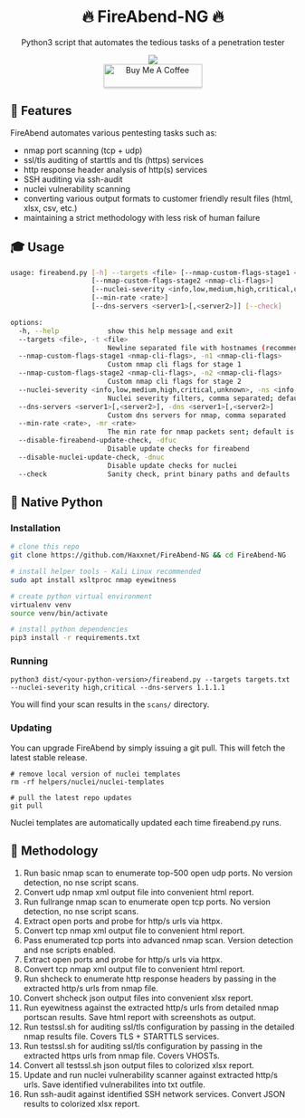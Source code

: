 <div align="center" width="100%">
    <h1>🔥 FireAbend-NG 🔥</h1>
    <p>Python3 script that automates the tedious tasks of a penetration tester</p><p>
    <a target="_blank" href="https://github.com/l4rm4nd"><img src="https://img.shields.io/badge/maintainer-LRVT-orange" /></a><br>
    <!--<a target="_blank" href="#"><img src="https://ForTheBadge.com/images/badges/makes-people-smile.svg" /></a><br>-->
    <a href="https://www.buymeacoffee.com/LRVT" target="_blank"><img src="https://www.buymeacoffee.com/assets/img/custom_images/orange_img.png" alt="Buy Me A Coffee" style="height: 41px !important;width: 174px !important;box-shadow: 0px 3px 2px 0px rgba(190, 190, 190, 0.5) !important;-webkit-box-shadow: 0px 3px 2px 0px rgba(190, 190, 190, 0.5) !important;" ></a>
</div>

## 💎 Features

FireAbend automates various pentesting tasks such as:

- nmap port scanning (tcp + udp)
- ssl/tls auditing of starttls and tls (https) services
- http response header analysis of http(s) services
- SSH auditing via ssh-audit
- nuclei vulnerability scanning
- converting various output formats to customer friendly result files (html, xlsx, csv, etc.)
- maintaining a strict methodology with less risk of human failure

## 🎓 Usage

````bash
usage: fireabend.py [-h] --targets <file> [--nmap-custom-flags-stage1 <nmap-cli-flags>]
                    [--nmap-custom-flags-stage2 <nmap-cli-flags>]
                    [--nuclei-severity <info,low,medium,high,critical,unknown>]
                    [--min-rate <rate>]
                    [--dns-servers <server1>[,<server2>]] [--check]

options:
  -h, --help            show this help message and exit
  --targets <file>, -t <file>
                        Newline separated file with hostnames (recommended) or ip addresses
  --nmap-custom-flags-stage1 <nmap-cli-flags>, -n1 <nmap-cli-flags>
                        Custom nmap cli flags for stage 1
  --nmap-custom-flags-stage2 <nmap-cli-flags>, -n2 <nmap-cli-flags>
                        Custom nmap cli flags for stage 2
  --nuclei-severity <info,low,medium,high,critical,unknown>, -ns <info,low,medium,high,critical,unknown>
                        Nuclei severity filters, comma separated; default is low,medium,high,critical
  --dns-servers <server1>[,<server2>], -dns <server1>[,<server2>]
                        Custom dns servers for nmap, comma separated
  --min-rate <rate>, -mr <rate>
                        The min rate for nmap packets sent; default is 5000
  --disable-fireabend-update-check, -dfuc
                        Disable update checks for fireabend
  --disable-nuclei-update-check, -dnuc
                        Disable update checks for nuclei
  --check               Sanity check, print binary paths and defaults
````
## 🐍 Native Python

### Installation

````bash
# clone this repo
git clone https://github.com/Haxxnet/FireAbend-NG && cd FireAbend-NG

# install helper tools - Kali Linux recommended
sudo apt install xsltproc nmap eyewitness

# create python virtual environment
virtualenv venv
source venv/bin/activate

# install python dependencies
pip3 install -r requirements.txt
````

### Running

````
python3 dist/<your-python-version>/fireabend.py --targets targets.txt --nuclei-severity high,critical --dns-servers 1.1.1.1
````

You will find your scan results in the `scans/` directory.

### Updating

You can upgrade FireAbend by simply issuing a git pull. This will fetch the latest stable release.

````
# remove local version of nuclei templates
rm -rf helpers/nuclei/nuclei-templates

# pull the latest repo updates
git pull
````

Nuclei templates are automatically updated each time fireabend.py runs.

## 🔎 Methodology

1. Run basic nmap scan to enumerate top-500 open udp ports. No version detection, no nse script scans.
2. Convert udp nmap xml output file into convenient html report.
3. Run fullrange nmap scan to enumerate open tcp ports. No version detection, no nse script scans.
4. Extract open ports and probe for http/s urls via httpx.
5. Convert tcp nmap xml output file to convenient html report.
6. Pass enumerated tcp ports into advanced nmap scan. Version detection and nse scripts enabled.
7. Extract open ports and probe for http/s urls via httpx.
8. Convert tcp nmap xml output file to convenient html report.
9. Run shcheck to enumerate http response headers by passing in the extracted http/s urls from nmap file.
10. Convert shcheck json output files into convenient xlsx report.
11. Run eyewitness against the extracted http/s urls from detailed nmap portscan results. Save html report with screenshots as output.
12. Run testssl.sh for auditing ssl/tls configuration by passing in the detailed nmap results file. Covers TLS + STARTTLS services.
13. Run testssl.sh for auditing ssl/tls configuration by passing in the extracted https urls from nmap file. Covers VHOSTs.
14. Convert all testssl.sh json output files to colorized xlsx report.
15. Update and run nuclei vulnerability scanner against extracted http/s urls. Save identified vulnerabilites into txt outfile.
16. Run ssh-audit against identified SSH network services. Convert JSON results to colorized xlsx report.
